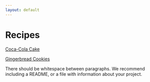 ```yaml
---
layout: default
---
```


# Recipes

[Coca-Cola Cake](https://empnorton.github.io/cokecake.html)

[Gingerbread Cookies](https://empnorton.github.io/gingerbread.html)


There should be whitespace between paragraphs. We recommend including a README, or a file with information about your project.

